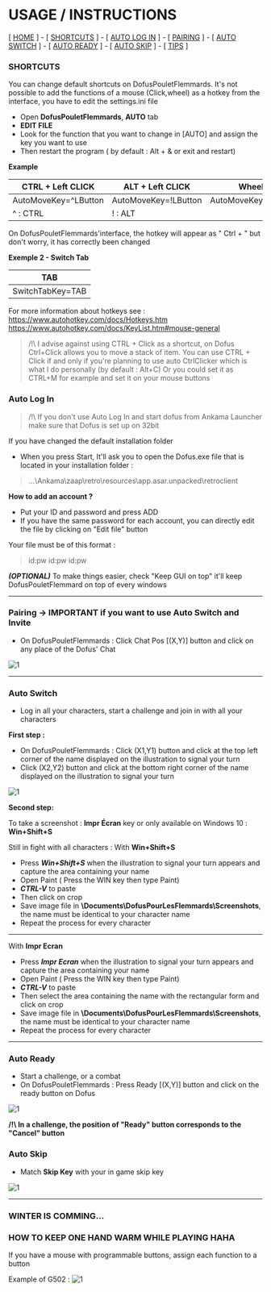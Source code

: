 


# USAGE / INSTRUCTIONS

[ [HOME](README.md) ] - [ [SHORTCUTS](#raccourcis) ] - [ [AUTO LOG IN](#autologin) ] - [ [PAIRING](#pairing) ] - [ [AUTO SWITCH](#autoswitch) ] -
[ [AUTO READY](#autoready) ] -  [ [AUTO SKIP](#autoskip) ] -  [ [TIPS](#tips) ]

### SHORTCUTS <a name="raccourcis"></a>

You can change default shortcuts on DofusPouletFlemmards.
It's not possible to add the functions of a mouse (Click,wheel) as a hotkey from the interface, you have to edit the settings.ini file

- Open **DofusPouletFlemmards**,  **AUTO** tab
- **EDIT FILE**
- Look for the function that you want to change in [AUTO] and assign the key you want to use
- Then restart the program ( by default : Alt + & or exit and restart)

**Example**

| CTRL + Left CLICK               	| ALT + Left CLICK             	| WheelUp      	|
|------------------------------------	|------------------------------------	|---------------------	|
| AutoMoveKey=^LButton               	| AutoMoveKey=!LButton               	| AutoMoveKey=WheelUp 	|
| ^ : CTRL                           	| ! : ALT                            	|                     	|


On DofusPouletFlemmards'interface, the hotkey will appear as " Ctrl + " but don't worry, it has correctly been changed

**Exemple 2 - Switch Tab**<a name="tab"></a>

| TAB                	| 
|------------------------------------	|
| SwitchTabKey=TAB               	|


For more information about hotkeys see :
https://www.autohotkey.com/docs/Hotkeys.htm
https://www.autohotkey.com/docs/KeyList.htm#mouse-general

> /!\ I advise against using CTRL + Click as a shortcut, on Dofus Ctrl+Click allows you to move a stack of item.
You can use CTRL + Click if and only if you're planning to use auto CtrlClicker which is what I do personally (by default : Alt+C)
Or you could set it as CTRL+M for example and set it on your mouse buttons


### Auto Log In<a name="autologin"></a>

> /!\ If you don't use Auto Log In and start dofus from Ankama Launcher
> make sure that Dofus is set up on 32bit


If you have changed the default installation folder
- When you press Start, It'll ask you to open the Dofus.exe file that is located in your installation folder :
>...\Ankama\zaap\retro\resources\app.asar.unpacked\retroclient

**How to add an account ?**
- Put your ID and password and press ADD
- If you have the same password for each account, you can directly edit the file by clicking on "Edit file" button


Your file must be of this format :

>id:pw
>id:pw
>id:pw

_**(OPTIONAL)**_ To make things easier, check "Keep GUI on top" it'll keep DofusPouletFlemmard on top of every windows

___

### Pairing -> IMPORTANT if you want to use Auto Switch and Invite <a name="pairing"></a>

- On DofusPouletFlemmards : Click Chat Pos [(X,Y)] button and click on any place of the Dofus' Chat

![1](https://i.imgur.com/WabGtYn.png)

___

### Auto Switch<a name="autoswitch"></a>

- Log in all your characters, start a challenge and join in with all your characters

**First step :**
- On DofusPouletFlemmards : Click (X1,Y1) button and click at the top left corner of the name displayed on the illustration to signal your turn
-  Click (X2,Y2) button and click at the bottom right corner of the name displayed on the illustration to signal your turn

![1](https://i.imgur.com/Qxqme01.png)

**Second step:**

To take a screenshot :
 **Impr Écran** key or only available on Windows 10 : **Win+Shift+S**

Still in fight with all characters :
With **Win+Shift+S**
- Press _**Win+Shift+S**_ when the illustration to signal your turn appears and capture the area containing your name
- Open Paint ( Press the WIN key then type Paint)
- _**CTRL-V**_ to paste
- Then click on crop
- Save image file in **\Documents\DofusPourLesFlemmards\Screenshots**, the name must be identical to your character name
- Repeat the process for every character

___

With **Impr Ecran**
- Press _**Impr Ecran**_ when the illustration to signal your turn appears and capture the area containing your name
- Open Paint ( Press the WIN key then type Paint)
- _**CTRL-V**_ to paste
- Then select the area containing the name with the rectangular form and click on crop
- Save image file in **\Documents\DofusPourLesFlemmards\Screenshots**, the name must be identical to your character name
- Repeat the process for every character

___

### Auto Ready<a name="autoready"></a>

- Start a challenge, or a combat
- On DofusPouletFlemmards : Press Ready [(X,Y)] button and click on the ready button on Dofus

![1](https://i.imgur.com/ue8pKTs.png)

**/!\ In a challenge, the position of "Ready" button corresponds to the "Cancel" button**

### Auto Skip<a name="autoskip"></a>

- Match **Skip Key** with your in game skip key

![1](https://i.imgur.com/yigvyog.png)

___

### WINTER IS COMMING...  <a name="tips"></a>
### HOW TO KEEP ONE HAND WARM WHILE PLAYING HAHA

If you have a mouse with programmable buttons, assign each function to a button

Example of G502 :
![1](https://imgur.com/Fsgapak.png)
